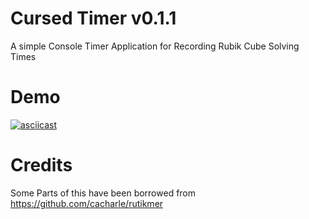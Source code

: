 # Cursed Timer v0.1.1

A simple Console Timer Application for Recording Rubik Cube Solving Times

# Demo

[![asciicast](https://asciinema.org/a/OZjUrov7RMigf1HBmKdbRhiLF.svg)](https://asciinema.org/a/OZjUrov7RMigf1HBmKdbRhiLF)

# Credits

Some Parts of this have been borrowed from https://github.com/cacharle/rutikmer
